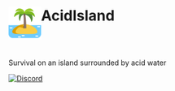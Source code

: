 <h1>AcidIsland<img src="icon.png" height="64" width="64" align="left"></img></h1><br/>

<br>

Survival on an island surrounded by acid water

[![Discord](https://img.shields.io/discord/965662639168569394.svg?label=&logo=discord&logoColor=ffffff&color=7389D8&labelColor=6A7EC2)](https://discord.gg/KrjD6t9HJt)

